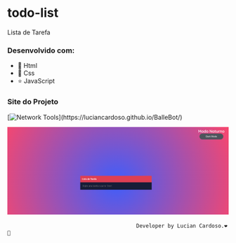 # todo-list
Lista de Tarefa

### Desenvolvido com:
- :beginner:  Html
- :basketball:  Css
- :star:  JavaScript

### Site do Projeto
[![Network Tools](https://img.shields.io/badge/-🌳%20LinkTree%20Link-000?)](https://luciancardoso.github.io/BalleBot/)

![alt text](https://github.com/luciancardoso/todo-list/blob/main/listadetarefa.png)


                                             Developer by Lucian Cardoso.❤️🚀
